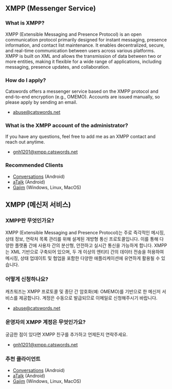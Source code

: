 ## XMPP (Messenger Service)

### What is XMPP?
XMPP (Extensible Messaging and Presence Protocol) is an open communication protocol primarily designed for instant messaging, presence information, and contact list maintenance. It enables decentralized, secure, and real-time communication between users across various platforms. XMPP is built on XML and allows the transmission of data between two or more entities, making it flexible for a wide range of applications, including messaging, presence updates, and collaboration.

### How do I apply?
Catswords offers a messenger service based on the XMPP protocol and end-to-end encryption (e.g., OMEMO). Accounts are issued manually, so please apply by sending an email.

- abuse@catswords.net

### What is the XMPP account of the administrator?
If you have any questions, feel free to add me as an XMPP contact and reach out anytime.

- gnh1201@xmpp.catswords.net

### Recommended Clients
- [Conversations](https://conversations.im/) (Android)
- [aTalk](https://github.com/cmeng-git/atalk-android) (Android)
- [Gajim](https://gajim.org/) (Windows, Linux, MacOS)

## XMPP (메신저 서비스)

### XMPP란 무엇인가요?
XMPP (Extensible Messaging and Presence Protocol)는 주로 즉각적인 메시징, 상태 정보, 연락처 목록 관리를 위해 설계된 개방형 통신 프로토콜입니다. 이를 통해 다양한 플랫폼 간에 사용자 간의 분산형, 안전하고 실시간 통신을 가능하게 합니다. XMPP는 XML 기반으로 구축되어 있으며, 두 개 이상의 엔티티 간의 데이터 전송을 허용하여 메시징, 상태 업데이트 및 협업을 포함한 다양한 애플리케이션에 유연하게 활용될 수 있습니다.

### 어떻게 신청하나요?
캐츠워즈는 XMPP 프로토콜 및 종단 간 암호화(예: OMEMO)를 기반으로 한 메신저 서비스를 제공합니다. 계정은 수동으로 발급되므로 이메일로 신청해주시기 바랍니다.

- abuse@catswords.net

### 운영자의 XMPP 계정은 무엇인가요?
궁금한 점이 있다면 XMPP 친구를 추가하고 언제든지 연락주세요.

- gnh1201@xmpp.catswords.net

### 추천 클라이언트
- [Conversations](https://conversations.im/) (Android)
- [aTalk](https://github.com/cmeng-git/atalk-android) (Android)
- [Gajim](https://gajim.org/) (Windows, Linux, MacOS)
